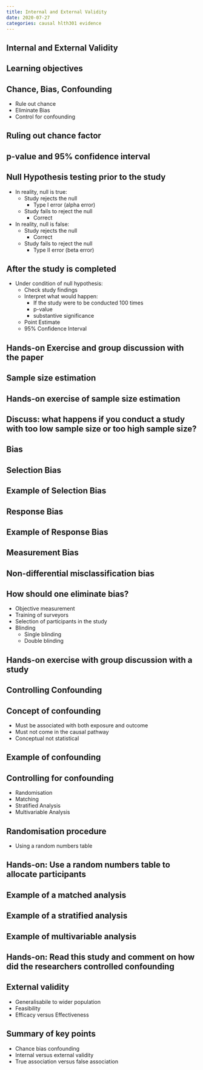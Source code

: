 ```yaml
---
title: Internal and External Validity
date: 2020-07-27
categories: causal hlth301 evidence
---
```


## Internal and External Validity

## Learning objectives

## Chance, Bias, Confounding
- Rule out chance
- Eliminate Bias
- Control for confounding

## Ruling out chance factor

## p-value and 95% confidence interval

## Null Hypothesis testing prior to the study

- In reality, null is true:
  - Study rejects the null
    - Type I error (alpha error)
  - Study fails to reject the null
    - Correct
- In reality, null is false:
  - Study rejects the null
    - Correct
  - Study fails to reject the null
    - Type II error (beta error)
    
## After the study is completed
- Under condition of null hypothesis:
  - Check study findings
  - Interpret what would happen:
    - If the study were to be conducted 100 times
    - p-value
    - substantive significance
  - Point Estimate
  - 95% Confidence Interval
  
## Hands-on Exercise and group discussion with the paper  
 
 ## Sample size estimation
 
 ## Hands-on exercise of sample size estimation
 
 ## Discuss: what happens if you conduct a study with too low sample size or too high sample size?
 
 ## Bias
 
 ## Selection Bias
 
 ## Example of Selection Bias
 
 ## Response Bias
 
 ## Example of Response Bias
 
 ## Measurement Bias
 
 ## Non-differential misclassification bias
 
 ## How should one eliminate bias?
 - Objective measurement
 - Training of surveyors
 - Selection of participants in the study
 - Blinding
   - Single blinding
   - Double blinding
 
## Hands-on exercise with group discussion with a study

## Controlling Confounding

## Concept of confounding
- Must be associated with both exposure and outcome
- Must not come in the causal pathway 
- Conceptual not statistical

## Example of confounding

## Controlling for confounding
- Randomisation
- Matching
- Stratified Analysis
- Multivariable Analysis

## Randomisation procedure
- Using a random numbers table

## Hands-on: Use a random numbers table to allocate participants

## Example of a matched analysis

## Example of a stratified analysis

## Example of multivariable analysis

## Hands-on: Read this study and comment on how did the researchers controlled confounding

## External validity
- Generalisabile to wider population
- Feasibility
- Efficacy versus Effectiveness

## Summary of key points
- Chance bias confounding
- Internal versus external validity
- True association versus false association
    

